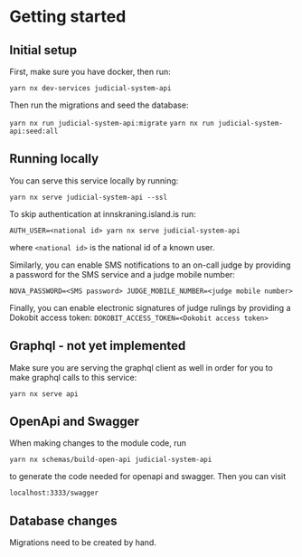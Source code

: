# Getting started

## Initial setup

First, make sure you have docker, then run:

`yarn nx dev-services judicial-system-api`

Then run the migrations and seed the database:

`yarn nx run judicial-system-api:migrate`
`yarn nx run judicial-system-api:seed:all`

## Running locally

You can serve this service locally by running:

`yarn nx serve judicial-system-api --ssl`

To skip authentication at innskraning.island.is run:

`AUTH_USER=<national id> yarn nx serve judicial-system-api`

where `<national id>` is the national id of a known user.

Similarly, you can enable SMS notifications to an on-call judge by providing a password for the SMS service and
a judge mobile number:

`NOVA_PASSWORD=<SMS password> JUDGE_MOBILE_NUMBER=<judge mobile number>`

Finally, you can enable electronic signatures of judge rulings by providing a Dokobit access token:
`DOKOBIT_ACCESS_TOKEN=<Dokobit access token>`

## Graphql - not yet implemented

Make sure you are serving the graphql client as well in order for you to make graphql calls to this service:

`yarn nx serve api`

## OpenApi and Swagger

When making changes to the module code, run

`yarn nx schemas/build-open-api judicial-system-api`

to generate the code needed for openapi and swagger. Then you can visit

`localhost:3333/swagger`

## Database changes

Migrations need to be created by hand.
